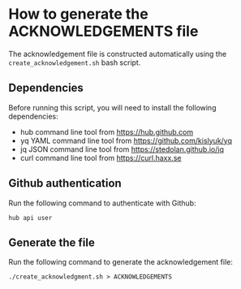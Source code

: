 # How to generate the ACKNOWLEDGEMENTS file 

The acknowledgement file is constructed automatically using the `create_acknowledgement.sh` bash script.

## Dependencies

Before running this script, you will need to install the following dependencies:

* hub command line tool from https://hub.github.com
* yq YAML command line tool from https://github.com/kislyuk/yq
* jq JSON command line tool from https://stedolan.github.io/jq
* curl command line tool from https://curl.haxx.se

## Github authentication

Run the following command to authenticate with Github:
```
hub api user
```

## Generate the file 

Run the following command to generate the acknowledgement file:
```
./create_acknowledgment.sh > ACKNOWLEDGEMENTS
```

